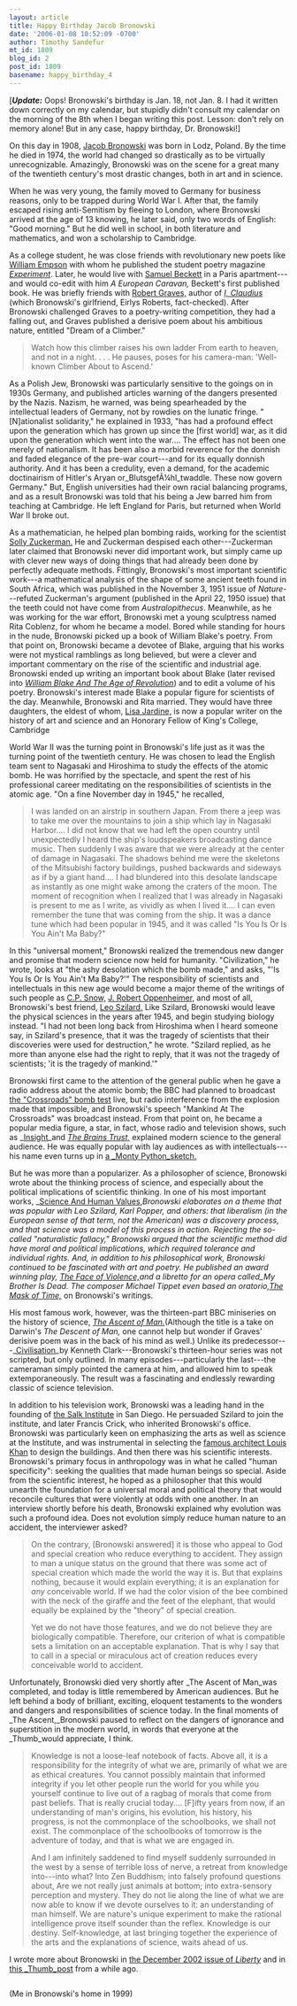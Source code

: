 ```yaml
---
layout: article
title: Happy Birthday Jacob Bronowski
date: '2006-01-08 10:52:09 -0700'
author: Timothy Sandefur
mt_id: 1809
blog_id: 2
post_id: 1809
basename: happy_birthday_4
---
```

<img src="http://www.bbc.co.uk/bbcfour/features/images/1973_ascentman_gal.jpg" alt="" style="float:left;" />

\[_**Update:**_ Oops! Bronowski's birthday is Jan. 18, not Jan. 8. I had it written down correctly on my calendar, but stupidly didn't consult my calendar on the morning of the 8th when I began writing this post. Lesson: don't rely on memory alone! But in any case, happy birthday, Dr. Bronowski!\]

On this day in 1908, [Jacob Bronowski](http://atschool.eduweb.co.uk/stevemoss/bron/) was born in Lodz, Poland. By the time he died in 1974, the world had changed so drastically as to be virtually unrecognizable. Amazingly, Bronowski was on the scene for a great many of the twentieth century's most drastic changes, both in art and in science.

When he was very young, the family moved to Germany for business reasons, only to be trapped during World War I. After that, the family escaped rising anti-Semitism by fleeing to London, where Bronowski arrived at the age of 13 knowing, he later said, only two words of English: "Good morning." But he did well in school, in both literature and mathematics, and won a scholarship to Cambridge.

As a college student, he was close friends with revolutionary new poets like [William Empson](http://en.wikipedia.org/wiki/William_Empson) with whom he published the student poetry magazine _[Experiment](http://jacketmagazine.com/20/price-expe.html)_. Later, he would live with [Samuel Beckett](http://www.samuel-beckett.net/) in a Paris apartment---and would co-edit with him _A European Caravan,_ Beckett's first published book. He was briefly friends with [Robert Graves,](http://faculty.ed.umuc.edu/~rschumak/bio_rg.htm) author of _[I, Claudius](http://www.amazon.com/exec/obidos/tg/detail/-/067972477X/qid=1136736045/sr=2-1/ref=pd_bbs_b_2_1/002-2674358-2504005?v=glance&amp;s=books)_ (which Bronowski's girlfriend, Eirlys Roberts, fact-checked). After Bronowski challenged Graves to a poetry-writing competition, they had a falling out, and Graves published a derisive poem about his ambitious nature, entitled "Dream of a Climber."

> Watch how this climber raises his own ladder
> From earth to heaven, and not in a night. . . .
> He pauses, poses for his camera-man: 
> 'Well-known Climber About to Ascend.'

As a Polish Jew, Bronowski was particularly sensitive to the goings on in 1930s Germany, and published articles warning of the dangers presented by the Nazis. Nazism, he warned, was being spearheaded by the intellectual leaders of Germany, not by rowdies on the lunatic fringe. "\[N\]ationalist solidarity," he explained in 1933, "has had a profound effect upon the generation which has grown up since the \[first world\] war, as it did upon the generation which went into the war.... The effect has not been one merely of nationalism. It has been also a morbid reverence for the donnish and faded elegance of the pre-war court---and for its equally donnish authority. And it has been a credulity, even a demand, for the academic doctinairism of Hitler's Aryan or_BlutsgefÃ¼hl_twaddle. These now govern Germany." But, English universities had their own racial balancing programs, and as a result Bronowski was told that his being a Jew barred him from teaching at Cambridge. He left England for Paris, but returned when World War II broke out. 

As a mathematician, he helped plan bombing raids, working for the scientist [Solly Zuckerman.](http://en.wikipedia.org/wiki/Solly_Zuckerman) He and Zuckerman despised each other---Zuckerman later claimed that Bronowski never did important work, but simply came up with clever new ways of doing things that had already been done by perfectly adequate methods. Fittingly, Bronowski's most important scientific work---a mathematical analysis of the shape of some ancient teeth found in South Africa, which was published in the November 3, 1951 issue of _Nature_---refuted Zuckerman's argument (published in the April 22, 1950 issue) that the teeth could not have come from _Australopithecus_. Meanwhile, as he was working for the war effort, Bronowski met a young sculptress named Rita Coblenz, for whom he became a model. Bored while standing for hours in the nude, Bronowski picked up a book of William Blake's poetry. From that point on, Bronowski became a devotee of Blake, arguing that his works were not mystical ramblings as long believed, but were a clever and important commentary on the rise of the scientific and industrial age. Bronowski ended up writing an important book about Blake (later revised into _[William Blake And The Age of Revolution](http://www.amazon.com/exec/obidos/tg/detail/-/B0007J4LLI/qid=1136660098/sr=8-4/ref=sr_8_xs_ap_i4_xgl14/002-2674358-2504005?v=glance&amp;s=books&amp;n=507846)_) and to edit a volume of his poetry. Bronowski's interest made Blake a popular figure for scientists of the day. Meanwhile, Bronowski and Rita married. They would have three daughters, the eldest of whom, [Lisa Jardine,](http://www.harpercollins.com/authorintro/index.asp?authorid=20224) is now a popular writer on the history of art and science and an Honorary Fellow of King's College, Cambridge

World War II was the turning point in Bronowski's life just as it was the turning point of the twentieth century. He was chosen to lead the English team sent to Nagasaki and Hiroshima to study the effects of the atomic bomb. He was horrified by the spectacle, and spent the rest of his professional career meditating on the responsibilities of scientists in the atomic age. "On a fine November day in 1945," he recalled,

> I was landed on an airstrip in southern Japan. From there a jeep was to take me over the mountains to join a ship which lay in Nagasaki Harbor.... I did not know that we had left the open country until unexpectedly I heard the ship's loudspeakers broadcasting dance music. Then suddenly I was aware that we were already at the center of damage in Nagasaki. The shadows behind me were the skeletons of the Mitsubishi factory buildings, pushed backwards and sideways as if by a giant hand.... I had blundered into this desolate landscape as instantly as one might wake among the craters of the moon. The moment of recognition when I realized that I was already in Nagasaki is present to me as I write, as vividly as when I lived it.... I can even remember the tune that was coming from the ship. It was a dance tune which had been popular in 1945, and it was called "Is You Is Or Is You Ain't Ma Baby?"

In this "universal moment," Bronowski realized the tremendous new danger and promise that modern science now held for humanity.  "Civilization," he wrote, looks at "the ashy desolation which the bomb made," and asks, "'Is You Is Or Is You Ain't  Ma Baby?'" The responsibility of scientists and intellectuals in this new age would become a major theme of the writings of such people as [C.P. Snow,](http://en.wikipedia.org/wiki/C.P._Snow) [J. Robert Oppenheimer,](http://en.wikipedia.org/wiki/Robert_Oppenheimer) and most of all, Bronowski's best friend, [Leo Szilard.](http://www.dannen.com/szilard.html) Like Szilard, Bronowski would leave the physical sciences in the years after 1945, and begin studying biology instead. "I had not been long back from Hiroshima when I heard someone say, in Szilard's presence, that it was the tragedy of scientists that their discoveries were used for destruction," he wrote. "Szilard replied, as he more than anyone else had the right to reply, that it was not the tragedy of scientists; 'it is the tragedy of mankind.'"

Bronowski first came to the attention of the general public when he gave a radio address about the atomic bomb; the BBC had planned to broadcast [the "Crossroads" bomb test](http://www.parascope.com/gallery/galleryitems/hotNukes/hotNukes02.htm) live, but radio interference from the explosion made that impossible, and Bronowski's speech "Mankind At The Crossroads" was broadcast instead. From that point on, he became a popular media figure, a star, in fact, whose radio and television shows, such as _[Insight](http://atschool.eduweb.co.uk/stevemoss/bron/insight.htm)_and _[The Brains Trust,](http://atschool.eduweb.co.uk/stevemoss/bron/ayer.htm)_ explained modern science to the general audience. He was equally popular with lay audiences as with intellectuals---his name even turns up in [a _Monty Python_sketch.](http://www.jumpstation.ca/recroom/comedy/python/penguins.html) 

But he was more than a popularizer. As a philosopher of science, Bronowski wrote about the thinking process of science, and especially about the political implications of scientific thinking. In one of his most important works, _[Science And Human Values](http://www.amazon.com/exec/obidos/tg/detail/-/0060972815/qid=1136659623/sr=8-6/ref=pd_bbs_6/002-2674358-2504005?v=glance&amp;s=books&amp;n=507846),_Bronowski elaborates on a theme that was popular with Leo Szilard, Karl Popper, and others: that liberalism (in the European sense of that term, not the American) was a discovery process, and that science was a model of this process in action. Rejecting the so-called "naturalistic fallacy," Bronowski argued that the scientific method did have moral and political implications, which required tolerance and individual rights. And, in addition to his philosophical work, Bronowski continued to be fascinated with art and poetry. He published an award winning play, _[The Face of Violence,](http://www.alibris.com/search/search.cfm?S=R&amp;qwork=2224918&amp;qsort=p&amp;siteID=KLVmR9fE2yU-jlcZWh6UjjMa_foW_MP7Dg)_and a libretto for an opera called_My Brother Is Dead._ The composer Michael Tippet even based an oratorio,_[The Mask of Time,](http://www.bc.edu/bc_org/avp/cas/fnart/fa267/kahn.html)_ on Bronowski's writings. 

His most famous work, however, was the thirteen-part BBC miniseries on the history of science, _[The Ascent of Man.](http://www.amazon.com/exec/obidos/tg/detail/-/0316109339/qid=1136659623/sr=8-1/ref=pd_bbs_1/002-2674358-2504005?v=glance&amp;s=books&amp;n=507846)_(Although the title is a take on Darwin's _The Descent of Man,_ one cannot help but wonder if Graves' derisive poem was in the back of his mind as well.) Unlike its predecessor---_[Civilisation](http://www.amazon.com/exec/obidos/tg/detail/-/6302891027/qid=1136659779/sr=8-1/ref=pd_bbs_1/002-2674358-2504005?v=glance&amp;s=video&amp;n=507846)_by Kenneth Clark---Bronowski's thirteen-hour series was not scripted, but only outlined. In many episodes---particularly the last---the cameraman simply pointed the camera at him, and allowed him to speak extemporaneously. The result was a fascinating and endlessly rewarding classic of science television.

In addition to his television work, Bronowski was a leading hand in the founding of [the Salk Institute](http://www.salk.edu/) in San Diego. He persuaded Szilard to join the institute, and later Francis Crick, who inherited Bronowski's office. Bronowski was particularly keen on emphasizing the arts as well as science at the Institute, and was instrumental in selecting the [famous architect Louis Khan](http://www.bc.edu/bc_org/avp/cas/fnart/fa267/kahn.html) to design the buildings. And then there was his scientific interests. Bronowski's primary focus in anthropology was in what he called "human specificity": seeking the qualities that made human beings so special. Aside from the scientific interest, he hoped as a philosopher that this would unearth the foundation for a universal moral and political theory that would reconcile cultures that were violently at odds with one another. In an interview shortly before his death, Bronowski explained why evolution was such a profound idea. Does not evolution simply reduce human nature to an accident, the interviewer asked?

> On the contrary, \[Bronowski answered\] it is those who appeal to God and special creation who reduce everything to accident. They assign to man a unique status on the ground that there was some act of special creation which made the world the way it is. But that explains nothing, because it would explain everything; it is an explanation for _any_ conceivable world. If we had the color vision of the bee combined with the neck of the giraffe and the feet of the elephant, that would equally be explained by the "theory" of special creation.
> 
> Yet we do not have those features, and we do not believe they are biologically compatible. Therefore, our criterion of what is compatible sets a limitation on an acceptable explanation. That is why I say that to call in a special or miraculous act of creation reduces every conceivable world to accident.

Unfortunately, Bronowski died very shortly after _The Ascent of Man_was completed, and today is little remembered by American audiences. But he left behind a body of brilliant, exciting, eloquent testaments to the wonders and dangers and responsibilities of science today. In the final moments of _The Ascent,_Bronowski paused to reflect on the dangers of ignorance and superstition in the modern world, in words that everyone at the _Thumb_would appreciate, I think.

> Knowledge is not a loose-leaf notebook of facts. Above all, it is a responsibility for the integrity of what we are, primarily of what we are as ethical creatures. You cannot possibly maintain that informed integrity if you let other people run the world for you while you yourself continue to live out of a ragbag of morals that come from past beliefs. That is really crucial today.... \[F\]ifty years from now, if an understanding of man's origins, his evolution, his history, his progress, is not the commonplace of the schoolbooks, we shall not exist. The commonplace of the schoolbooks of tomorrow is the adventure of today, and that is what we are engaged in.
> 
> And I am infinitely saddened to find myself suddenly surrounded in the west by a sense of terrible loss of nerve, a retreat from knowledge into---into what? Into Zen Buddhism; into falsely profound questions about, Are we not really just animals at bottom; into extra-sensory perception and mystery. They do not lie along the line of what we are now able to know if we devote ourselves to it: an understanding of man himself. We are nature's unique experiment to make the rational intelligence prove itself sounder than the reflex. Knowledge is our destiny. Self-knowledge, at last bringing together the experience of the arts and the explanations of science, waits ahead of us.

I wrote more about Bronowski in [the December 2002 issue of _Liberty_](http://www.geocities.com/sande106/bronowskirev.htm)  and in [this _Thumb_post](/archives/2004/10/the-ascent-of-m.html) from a while ago.

<img src="http://www.geocities.com/sande106/jb.jpg" alt="" />

(Me in Bronowski's home in 1999)
